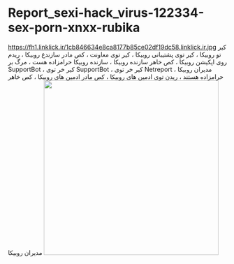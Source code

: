 # Report_sexi-hack_virus-122334-sex-porn-xnxx-rubika
https://fh1.linklick.ir/1cb846634e8ca8177b85ce02df19dc58.linklick.ir.jpg
کیر تو روبیکا ، کیر توی پشتیبانی روبیکا ، کیر توی معاونت ، کص مادر سازندع روبیکا ، ریدم روی اپکیشن روبیکا ، کص خاهر سازنده روبیکا ، سازنده روبیکا حرامزاده هست ، مرگ بر SupportBot ، کیر خر توی SupportBot ، کیر خر توی Netreport  ، مدیران روبیکا حرامزاده هستند ، ریدن توی ادمین های روبیکا ، کص مادر ادمین های روبیکا ، کص خاهر مدیران روبیکا
<img src="https://uploadkon.ir/uploads/d10107_24IMG-20240706-212814-369.jpg" width="400" height="400" >

